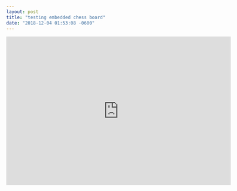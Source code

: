 ```yaml
---
layout: post
title: "testing embedded chess board"
date: "2018-12-04 01:53:08 -0600"
---
```


<iframe width=600 height=397 frameborder=0 src="https://lichess.org/embed/MPJcy1JW?theme=auto&bg=auto"></iframe>
